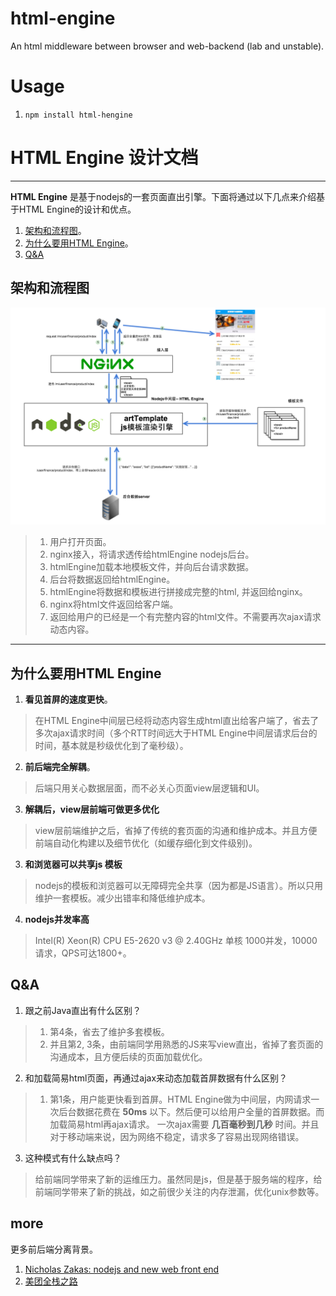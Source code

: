 # html-engine
An html middleware between browser and web-backend (lab and unstable).

# Usage
1. `npm install html-hengine`

# HTML Engine 设计文档
-------------

**HTML Engine** 是基于nodejs的一套页面直出引擎。下面将通过以下几点来介绍基于HTML Engine的设计和优点。

1. [架构和流程图](#架构和流程图)。
2. [为什么要用HTML Engine](#为什么要用html-engine)。
3. [Q&A](#qa)


## 架构和流程图
![HTML Engine](images/htmlEngine.png?raw=true)

> 1. 用户打开页面。
> 2. nginx接入，将请求透传给htmlEngine nodejs后台。
> 3. htmlEngine加载本地模板文件，并向后台请求数据。
> 4. 后台将数据返回给htmlEngine。
> 5. htmlEngine将数据和模板进行拼接成完整的html, 并返回给nginx。
> 6. nginx将html文件返回给客户端。
> 7. 返回给用户的已经是一个有完整内容的html文件。不需要再次ajax请求动态内容。

----------

## 为什么要用HTML Engine
1. **看见首屏的速度更快**。
> 在HTML Engine中间层已经将动态内容生成html直出给客户端了，省去了多次ajax请求时间（多个RTT时间远大于HTML Engine中间层请求后台的时间，基本就是秒级优化到了毫秒级）。

2. **前后端完全解耦**。
> 后端只用关心数据层面，而不必关心页面view层逻辑和UI。

3. **解耦后，view层前端可做更多优化**
> view层前端维护之后，省掉了传统的套页面的沟通和维护成本。并且方便前端自动化构建以及细节优化（如缓存细化到文件级别)。

3. **和浏览器可以共享js 模板**
> nodejs的模板和浏览器可以无障碍完全共享（因为都是JS语言）。所以只用维护一套模板。减少出错率和降低维护成本。

4. **nodejs并发率高**
> Intel(R) Xeon(R) CPU E5-2620 v3 @ 2.40GHz 单核 1000并发，10000请求，QPS可达1800+。

## Q&A
1. 跟之前Java直出有什么区别？
> 1. 第4条，省去了维护多套模板。
> 2. 并且第2, 3条，由前端同学用熟悉的JS来写view直出，省掉了套页面的沟通成本，且方便后续的页面加载优化。

2. 和加载简易html页面，再通过ajax来动态加载首屏数据有什么区别？
> 1. 第1条，用户能更快看到首屏。HTML Engine做为中间层，内网请求一次后台数据花费在 **50ms** 以下。然后便可以给用户全量的首屏数据。而加载简易html再ajax请求。 一次ajax需要 **几百毫秒到几秒** 时间。并且对于移动端来说，因为网络不稳定，请求多了容易出现网络错误。

3. 这种模式有什么缺点吗？
> 给前端同学带来了新的运维压力。虽然同是js，但是基于服务端的程序，给前端同学带来了新的挑战，如之前很少关注的内存泄漏，优化unix参数等。

## more
更多前后端分离背景。

1. [Nicholas Zakas: nodejs and new web front end](http://www.nczonline.net/blog/2013/10/07/node-js-and-the-new-web-front-end/)
2. [美团全栈之路](http://mp.weixin.qq.com/s?__biz=MzAxNjAzMTQyMA==&mid=207597914&idx=1&sn=3496b37d4f080accaea18e96afef0dec&scene=5#rd)

